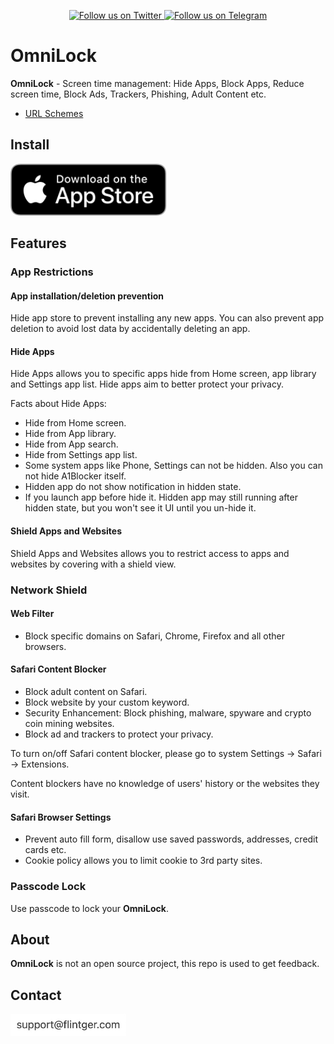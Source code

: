<!--
<p align="center"> 
  <a href="https://apps.apple.com/app/id1645472970">
    <img src="static/a1blocker-en-1200x628.png" alt="A1Blocker" style="width: 800px; " />
  </a>
</p>
-->
<p align="center">
  <a href="https://twitter.com/flinteger">
    <img src="https://img.shields.io/badge/@flinteger-blue?logo=Twitter" alt="Follow us on Twitter" />
  </a>
  <a href="https://t.me/a1blocker">
    <img src="https://img.shields.io/badge/@a1blocker-blue?logo=Telegram" alt="Follow us on Telegram" />
  </a>
</p>

# OmniLock

**OmniLock** - Screen time management: Hide Apps, Block Apps, Reduce screen time, Block Ads, Trackers, Phishing, Adult Content etc.

- [URL Schemes](url-schemes.md)

## Install

<a href="https://apps.apple.com/app/id1645472970" style="display: inline-block; overflow: hidden; border-radius: 13px; width: 250px; height: 83px;">
  <img src="static/appstore.svg" alt="Download on the App Store" style="border-radius: 13px; width: 250px; height: 83px;" />
  <img src="static/a1blocker-qrcode.jpg" style="width: 100px"/>
</a>

## Features

### App Restrictions

#### App installation/deletion prevention

Hide app store to prevent installing any new apps. You can also prevent app deletion to avoid lost data by accidentally deleting an app.

#### Hide Apps

Hide Apps allows you to specific apps hide from Home screen, app library and Settings app list. Hide apps aim to better protect your privacy.

Facts about Hide Apps:

- Hide from Home screen.
- Hide from App library.
- Hide from App search.
- Hide from Settings app list.
- Some system apps like Phone, Settings can not be hidden. Also you can not hide A1Blocker itself.
- Hidden app do not show notification in hidden state.
- If you launch app before hide it.
  Hidden app may still running after hidden state, but you won't see it UI until you un-hide it.

#### Shield Apps and Websites

Shield Apps and Websites allows you to restrict access to apps and websites by covering with a shield view.

### Network Shield

#### Web Filter

- Block specific domains on Safari, Chrome, Firefox and all other browsers.

#### Safari Content Blocker

- Block adult content on Safari.
- Block website by your custom keyword.
- Security Enhancement: Block phishing, malware, spyware and crypto coin mining websites.
- Block ad and trackers to protect your privacy.

To turn on/off Safari content blocker, please go to system Settings -> Safari -> Extensions.

Content blockers have no knowledge of users' history or the websites they visit.

#### Safari Browser Settings

- Prevent auto fill form, disallow use saved passwords, addresses, credit cards etc.
- Cookie policy allows you to limit cookie to 3rd party sites.

### Passcode Lock

Use passcode to lock your **OmniLock**.

## About

**OmniLock** is not an open source project, this repo is used to get feedback.

## Contact

<a href="#"><img src="static/email.jpg" height="36"></a>

